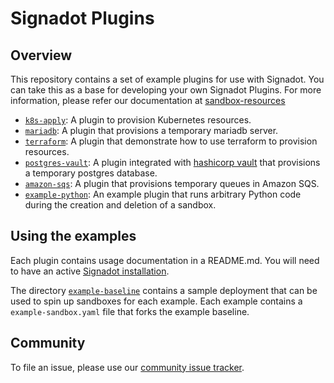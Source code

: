 # Signadot Plugins

## Overview

This repository contains a set of example plugins for use with Signadot.
You can take this as a base for developing your own Signadot Plugins.
For more information, please refer our documentation at [sandbox-resources](https://docs.signadot.com/docs/sandbox-resources)

- [`k8s-apply`](./k8s-apply/): A plugin to provision Kubernetes resources.
- [`mariadb`](./mariadb/): A plugin that provisions a temporary mariadb server.
- [`terraform`](./terraform/): A plugin that demonstrate how to use terraform to provision resources.
- [`postgres-vault`](./postgres-vault/): A plugin integrated with [hashicorp vault](https://www.vaultproject.io/) that provisions a temporary postgres database.
- [`amazon-sqs`](./amazon-sqs/): A plugin that provisions temporary queues in Amazon SQS.
- [`example-python`](./example-python/): An example plugin that runs arbitrary Python code during the creation and deletion of a sandbox.

## Using the examples

Each plugin contains usage documentation in a README.md.  You will need to have 
an active [Signadot installation](https://docs.signadot.com/docs/installation).

The directory [`example-baseline`](./example-baseline/) contains a sample deployment
that can be used to spin up sandboxes for each example.  Each example contains
a `example-sandbox.yaml` file that forks the example baseline.

## Community

To file an issue, please use our [community issue tracker](https://github.com/signadot/community/issues).

